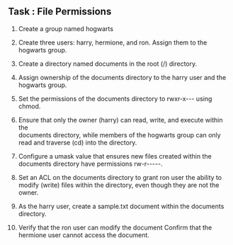 ## Task : File Permissions

1. Create a group named hogwarts
2. Create three users: harry, hermione, and ron. Assign them to the 
    hogwarts group.

3. Create a directory named documents in the root (/) directory.
4. Assign ownership of the documents directory to the harry user and the    
    hogwarts group.

5. Set the permissions of the documents directory to rwxr-x--- using chmod.
6. Ensure that only the owner (harry) can read, write, and execute within the    
   documents directory, while members of the hogwarts group can only read 
   and traverse (cd) into the directory.

7. Configure a umask value that ensures new files created within the 
   documents directory have permissions rw-r-----.

8. Set an ACL on the documents directory to grant ron user the ability to  
    modify (write) files within the directory, even though they are not the 
    owner.

9.  As the harry user, create a sample.txt document within the documents 
     directory.
10. Verify that the ron user can modify the document 
     Confirm that the hermione user cannot access the document.
